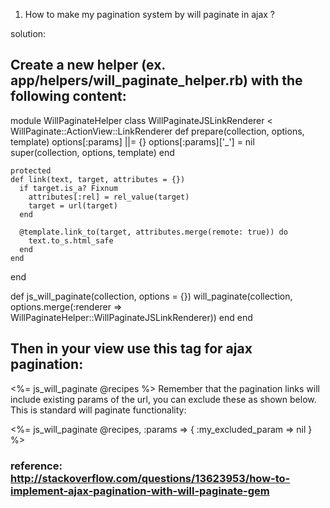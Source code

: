 1. How to make my pagination system by will paginate in ajax ?

solution:

## Create a new helper (ex. app/helpers/will_paginate_helper.rb) with the following content:

module WillPaginateHelper
  class WillPaginateJSLinkRenderer < WillPaginate::ActionView::LinkRenderer
    def prepare(collection, options, template)
      options[:params] ||= {}
      options[:params]['_'] = nil
      super(collection, options, template)
    end

    protected
    def link(text, target, attributes = {})
      if target.is_a? Fixnum
        attributes[:rel] = rel_value(target)
        target = url(target)
      end

      @template.link_to(target, attributes.merge(remote: true)) do
        text.to_s.html_safe
      end
    end
  end

  def js_will_paginate(collection, options = {})
    will_paginate(collection, options.merge(:renderer => WillPaginateHelper::WillPaginateJSLinkRenderer))
  end
end

## Then in your view use this tag for ajax pagination:
   
   <%= js_will_paginate @recipes %>
   Remember that the pagination links will include existing params of the url, you can exclude these as shown below. This is standard will paginate functionality:
   
   <%= js_will_paginate @recipes, :params => { :my_excluded_param => nil } %>

### reference: http://stackoverflow.com/questions/13623953/how-to-implement-ajax-pagination-with-will-paginate-gem
   

